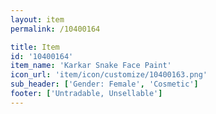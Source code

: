 ```yaml
---
layout: item
permalink: /10400164

title: Item
id: '10400164'
item_name: 'Karkar Snake Face Paint'
icon_url: 'item/icon/customize/10400163.png'
sub_header: ['Gender: Female', 'Cosmetic']
footer: ['Untradable, Unsellable']
---
```


